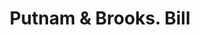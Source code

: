 ---
doi: 10.7916/D88D179Z
date_other: '1880'
date_other_textual: 1880-1889
form: printed ephemera
genre:
- Invoices
name:
- Putnam & Brooks
object_in_context_url: https://biggert.cul.columbia.edu/items/view/ave_biggert_00632
subject_hierarchical_geographic:
- Grand Rapids, Michigan, United States
subject_name:
- Putnam & Brooks
title: Putnam & Brooks. Bill
sort_title: Putnam & Brooks. Bill
call_number: ave_biggert_00632
coordinates:
- 42.96125,-85.65571944444444
pid: ave_biggert_00632
identifiers: ave_biggert_00632
thumbnail: https://derivativo-2.library.columbia.edu/iiif/2/ldpd:343624/full/!256,256/0/native.jpg
permalink: "/biggert/ave_biggert_00632/"
layout: iiif-image-page
---